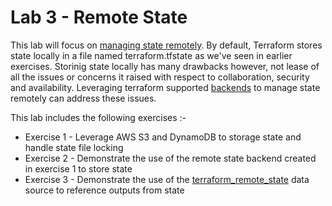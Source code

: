 # Lab 3 - Remote State

This lab will focus on [managing state remotely](https://www.terraform.io/docs/state/remote.html). By default, Terraform stores state locally in a file named terraform.tfstate as we've seen in earlier exercises. Storinig state locally has many drawbacks however, not lease of all the issues or concerns it raised with respect to collaboration, security and availability. Leveraging terraform supported [backends](https://www.terraform.io/docs/backends) to manage state remotely can address these issues.

This lab includes the following exercises :-

* Exercise 1 - Leverage AWS S3 and DynamoDB to storage state and handle state file locking
* Exercise 2 - Demonstrate the use of the remote state backend created in exercise 1 to store state
* Exercise 3 - Demonstrate the use of the [terraform_remote_state](https://www.terraform.io/docs/providers/terraform/d/remote_state.html) data source to reference outputs from state
